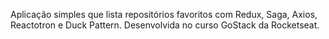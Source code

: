 Aplicação simples que lista repositórios favoritos com Redux, Saga, Axios, Reactotron e Duck Pattern.
Desenvolvida no curso GoStack da Rocketseat.
